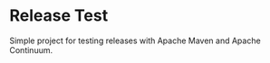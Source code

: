 Release Test
============

Simple project for testing releases with Apache Maven and Apache Continuum.